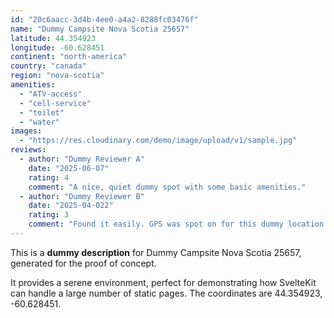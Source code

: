 ```yaml
---
id: "20c6aacc-3d4b-4ee0-a4a2-8288fc03476f"
name: "Dummy Campsite Nova Scotia 25657"
latitude: 44.354923
longitude: -60.628451
continent: "north-america"
country: "canada"
region: "nova-scotia"
amenities:
  - "ATV-access"
  - "cell-service"
  - "toilet"
  - "water"
images:
  - "https://res.cloudinary.com/demo/image/upload/v1/sample.jpg"
reviews:
  - author: "Dummy Reviewer A"
    date: "2025-06-07"
    rating: 4
    comment: "A nice, quiet dummy spot with some basic amenities."
  - author: "Dummy Reviewer B"
    date: "2025-04-022"
    rating: 3
    comment: "Found it easily. GPS was spot on for this dummy location."
---
```


This is a **dummy description** for Dummy Campsite Nova Scotia 25657, generated for the proof of concept.

It provides a serene environment, perfect for demonstrating how SvelteKit can handle a large number of static pages. The coordinates are 44.354923, -60.628451.
